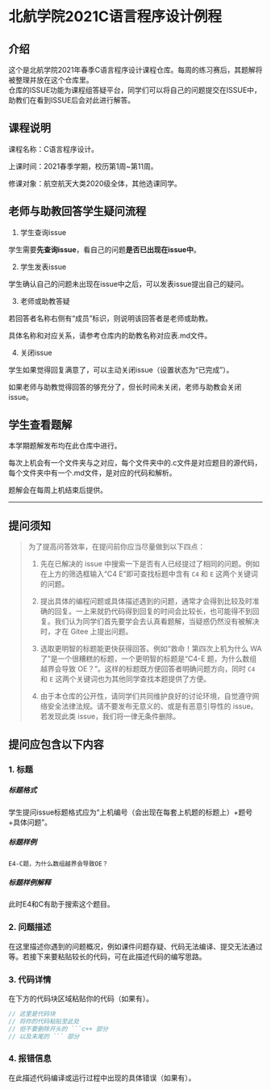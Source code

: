 # 北航学院2021C语言程序设计例程

## 介绍
这个是北航学院2021年春季C语言程序设计课程仓库。每周的练习赛后，其题解将被整理并放在这个仓库里。  
仓库的ISSUE功能为课程组答疑平台，同学们可以将自己的问题提交在ISSUE中，助教们在看到ISSUE后会对此进行解答。
## 课程说明

课程名称：C语言程序设计。

上课时间：2021春季学期，校历第1周~第11周。

修课对象：航空航天大类2020级全体，其他选课同学。

## 老师与助教回答学生疑问流程

1.  学生查询issue

学生需要**先查询issue**，看自己的问题**是否已出现在issue中**。

2.  学生发表issue

学生确认自己的问题未出现在issue中之后，可以发表issue提出自己的疑问。

3.  老师或助教答疑

若回答者名称右侧有“成员”标识，则说明该回答者是老师或助教。

具体名称和对应关系，请参考仓库内的助教名称对应表.md文件。

4.  关闭issue

学生如果觉得回复满意了，可以主动关闭issue（设置状态为“已完成”）。

如果老师与助教觉得回答的够充分了，但长时间未关闭，老师与助教会关闭issue。



## 学生查看题解

本学期题解发布均在此仓库中进行。

每次上机会有一个文件夹与之对应，每个文件夹中的.c文件是对应题目的源代码，每个文件夹中有一个.md文件，是对应的代码和解析。

题解会在每周上机结束后提供。

**********************

## 提问须知
> 为了提高问答效率，在提问前你应当尽量做到以下四点：
> 
> 1. 先在已解决的 issue 中搜索一下是否有人已经提过了相同的问题。例如在上方的筛选框输入“C4 E”即可查找标题中含有 `C4` 和 `E` 这两个关键词的问题。
> 
> 2. 提出具体的编程问题或具体描述遇到的问题，通常才会得到比较及时准确的回复。一上来就扔代码得到回复的时间会比较长，也可能得不到回复。我们认为同学们首先要学会去认真看题解，当疑惑仍然没有被解决时，才在 Gitee 上提出问题。
> 
> 3. 选取更明智的标题能更快获得回答。例如“救命！第四次上机为什么 WA 了”是一个很糟糕的标题，一个更明智的标题是“C4-E 题，为什么数组越界会导致 OE？”。这样的标题既方便回答者明确问题方向，同时 `C4` 和 `E` 这两个关键词也为其他同学查找本题提供了方便。
> 
> 4. 由于本仓库的公开性，请同学们共同维护良好的讨论环境，自觉遵守网络安全法律法规。请不要发布无意义的、或是有恶意引导性的 issue。若发现此类 issue，我们将一律无条件删除。

## 提问应包含以下内容
### 1. 标题
##### 标题格式

学生提问issue标题格式应为“上机编号（会出现在每套上机题的标题上）+题号+具体问题”。

##### 标题样例
```
E4-C题，为什么数组越界会导致OE？
```
##### 标题样例解释

此时E4和C有助于搜索这个题目。

### 2. 问题描述

在这里描述你遇到的问题概况，例如课件问题存疑、代码无法编译、提交无法通过等。若接下来要粘贴较长的代码，可在此描述代码的编写思路。

### 3. 代码详情

在下方的代码块区域粘贴你的代码（如果有）。

```c++
// 这里是代码块
// 将你的代码粘贴至此处
// 但不要删除开头的 ```c++ 部分
// 以及末尾的 ``` 部分
```

### 4. 报错信息

在此描述代码编译或运行过程中出现的具体错误（如果有）。